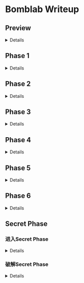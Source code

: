 # Bomblab Writeup

## Preview

<details>

用`gdb`打开炸弹程序
```
gdb -q bomb
```
插入断点
```
(gdb) b explode_bomb
(gdb) b phase_1
```
运行程序
```
(gdb) run
```
随便输入一个字符串，触发在函数`phase_1`所设置的断点
```
Starting program: /home/workspace/2-bomblab/bomb190/bomb

Welcome to Dr. Evil's little bomb. You have 6 phases with
which to blow yourself up. Have a nice day! Mua ha ha ha!
Love ICS!

Breakpoint 2, 0x000055681ebd87ad in phase_1 ()
```
查看对应函数的汇编代码
```
(gdb) disas
```
虽然利用`objdump`也可以进行反汇编，但是实际上有时需要知道寄存器`%rip`中的值，因此需要在运行时查看。利用`objdump`反汇编出的`bomb.s`文件则可用于便携查看不涉及`%rip`的函数，如`phase_1`中所调用的`strings_not_equal`。

</details>

## Phase 1

<details>

`phase_1`的汇编代码如下（略去了指令地址，后同）
```
Dump of assembler code for function phase_1:
   <+0>:     endbr64
   <+4>:     sub    $0x8,%rsp
   <+8>:     lea    0x2a54(%rip),%rsi
   <+15>:    call   <strings_not_equal>
   <+20>:    test   %eax,%eax
   <+22>:    jne    <phase_1+29>
   <+24>:    add    $0x8,%rsp
   <+28>:    ret
   <+29>:    call   <explode_bomb>
   <+34>:    jmp    <phase_1+24>
End of assembler dump.
```
`<phase_1+15>`所调用的`strings_not_equal`函数判断字符串是否相等，相等则返回`0`，否则返回`1`

只需使用`x`指令，并制定显示格式为字符串(`s`)，即可得到答案（此处`x`指令后的地址可由`*<phase_1+15>+0x2a54`计算得到，由于每次运行时均为不同的值，故并无参考价值，在此写出仅仅是为了体现指令的完整性，后面所有使用`x`指令的地方均同理）
```
(gdb) x/s 0x5568f12dc210
0x5568f12dc210: "Now I am become Death,The destroyer of worlds."
```

</details>

## Phase 2

<details>

`phase_2`的汇编代码如下
```
Dump of assembler code for function phase_2:
   <+0>:     endbr64
   <+4>:     push   %rbx
   <+5>:     sub    $0x20,%rsp
   <+9>:     mov    %fs:0x28,%rax
   <+18>:    mov    %rax,0x18(%rsp)
   <+23>:    xor    %eax,%eax
   <+25>:    mov    %rsp,%rsi
   <+28>:    call   <read_six_numbers>
   <+33>:    cmpl   $0x0,(%rsp)
   <+37>:    jne    <phase_2+46>
   <+39>:    cmpl   $0x1,0x4(%rsp)
   <+44>:    je     <phase_2+51>
   <+46>:    call   <explode_bomb>
   <+51>:    mov    $0x2,%ebx
   <+56>:    jmp    <phase_2+66>
   <+58>:    call   <explode_bomb>
   <+63>:    add    $0x1,%ebx
   <+66>:    cmp    $0x5,%ebx
   <+69>:    jg     <phase_2+102>
   <+71>:    movslq %ebx,%rax
   <+74>:    lea    -0x2(%rbx),%edx
   <+77>:    movslq %edx,%rdx
   <+80>:    mov    (%rsp,%rdx,4),%ecx
   <+83>:    lea    -0x1(%rbx),%edx
   <+86>:    movslq %edx,%rdx
   <+89>:    mov    (%rsp,%rdx,4),%edx
   <+92>:    lea    (%rdx,%rcx,2),%edx
   <+95>:    cmp    %edx,(%rsp,%rax,4)
   <+98>:    je     <phase_2+63>
   <+100>:   jmp    <phase_2+58>
   <+102>:   mov    0x18(%rsp),%rax
   <+107>:   xor    %fs:0x28,%rax
   <+116>:   jne    <phase_2+124>
   <+118>:   add    $0x20,%rsp
   <+122>:   pop    %rbx
   <+123>:   ret
   <+124>:   call   0x55c35a871280 <__stack_chk_fail@plt>
End of assembler dump.
```
`<phase_2+28>`所调用的`read_six_numbers`用于读入6个32位整数并存入内存中，地址分别为`(%rsp), 0x4(%rsp), 0x8(%rsp), 0xc(%rsp), 0x10(%rsp), 0x14(%rsp)`，若输入不符合6个整数的格式，则直接引爆炸弹

将这六个整数记为`x[6]`，则
- `<phase_2+33>`说明`x[0] = 0`
- `<phase_2+39>`说明`x[1] = 1`
- `<phase_2+51>~<phase_2+69>`体现了一个`for(int i=2; i<6; ++i)`的循环，`<phase_2+95>~<phase_2+100>`则体现了进入下一次循环或引爆炸弹的条件
- `<phase_2+74>~<phase_2+80>`将`x[i-2]`存入`%ecx`中
- `<phase_2+83>~<phase_2+89>`将`x[i-1]`存入`%edx`中
- `<phase_2+92>~<phase_2+100>`比较`x[i]`和`2 * x[i-2] + x[i-1]`的关系，若不相等则引爆

故答案为
```
0 1 1 3 5 11
```

</details>

## Phase 3

<details>

`phase_3`的汇编代码如下
```
Dump of assembler code for function phase_3:
   <+0>:     endbr64
   <+4>:     sub    $0x18,%rsp
   <+8>:     mov    %fs:0x28,%rax
   <+17>:    mov    %rax,0x8(%rsp)
   <+22>:    xor    %eax,%eax
   <+24>:    lea    0x4(%rsp),%rcx
   <+29>:    mov    %rsp,%rdx
   <+32>:    lea    0x2f51(%rip),%rsi
   <+39>:    call   <__isoc99_sscanf@plt>
   <+44>:    cmp    $0x1,%eax
   <+47>:    jle    <phase_3+76>
   <+49>:    mov    (%rsp),%eax
   <+52>:    cmp    $0x7,%eax
   <+55>:    ja     <phase_3+157>
   <+57>:    mov    %eax,%eax
   <+59>:    lea    0x2b4c(%rip),%rdx
   <+66>:    movslq (%rdx,%rax,4),%rax
   <+70>:    add    %rdx,%rax
   <+73>:    notrack jmp *%rax
   <+76>:    call   <explode_bomb>
   <+81>:    jmp    <phase_3+49>
   <+83>:    mov    $0x36e,%eax
   <+88>:    cmp    %eax,0x4(%rsp)
   <+92>:    jne    <phase_3+176>
   <+94>:    mov    0x8(%rsp),%rax
   <+99>:    xor    %fs:0x28,%rax
   <+108>:   jne    <phase_3+183>
   <+110>:   add    $0x18,%rsp
   <+114>:   ret
   <+115>:   mov    $0x2c1,%eax
   <+120>:   jmp    <phase_3+88>
   <+122>:   mov    $0xe7,%eax
   <+127>:   jmp    <phase_3+88>
   <+129>:   mov    $0x290,%eax
   <+134>:   jmp    <phase_3+88>
   <+136>:   mov    $0x244,%eax
   <+141>:   jmp    <phase_3+88>
   <+143>:   mov    $0x251,%eax
   <+148>:   jmp    <phase_3+88>
   <+150>:   mov    $0x260,%eax
   <+155>:   jmp    <phase_3+88>
   <+157>:   call   <explode_bomb>
   <+162>:   mov    $0x0,%eax
   <+167>:   jmp    <phase_3+88>
   <+169>:   mov    $0x379,%eax
   <+174>:   jmp    <phase_3+88>
   <+176>:   call   <explode_bomb>
   <+181>:   jmp    <phase_3+94>
   <+183>:   call   <__stack_chk_fail@plt>
End of assembler dump.
```
查看`<phase_3+32>`处提及的值，由于这个值作为`scanf`的参数，故应查看字符串信息
```
(gdb) x/s 0x55f4ae0687ca
0x55f4ae0687ca: "%d %d"
```
说明程序需要读入两个整数，分别位于`(%rsp)`和`0x4(%rsp)`处，用`x[2]`表示这两个数，则
- `<phase_3+52>~<phase_3+55>`说明`x[0] <= 7`
- `<phase_3+59>~<phase_3+66>`说明可能需要用到`(%rsp)+4*x[0]`处的数，记这个数组为`y[8]`，对应`x[0]`取`0~7`
   ```
   (gdb) x/8xw 0x55f4ae0683e0
   0x55f4ae0683e0: 0xffffd4c5      0xffffd51b      0xffffd4e5      0xffffd4ec
   0x55f4ae0683f0: 0xffffd4f3      0xffffd4fa      0xffffd501      0xffffd508
   ```
- `<phase_3+66>~<phase_3+73>`说明将跳转到`<phase_3+(66+0x2b4c+y[x[0]])>`处继续执行，对应的跳转表如下
   ```
               x[0]   ||  0  |  1  |  2  |  3  |  4  |  5  |  6  |  7
   66+0x2b4c+y[x[0]]  ||  83 | 169 | 115 | 122 | 129 | 136 | 143 | 150
   ```
- 容易得到每一个`x[0]`所应对应的`x[1]`的值，取下面任意一组均可
   ```
   x[0] ||  0  |  1  |  2  |  3  |  4  |  5  |  6  |  7
   x[1] || 878 | 889 | 705 | 231 | 656 | 580 | 593 | 608
   ```

</details>

## Phase 4

<details>

`phase_4`的汇编代码如下
```
Dump of assembler code for function phase_4:
   <+0>:     endbr64
   <+4>:     sub    $0x18,%rsp
   <+8>:     mov    %fs:0x28,%rax
   <+17>:    mov    %rax,0x8(%rsp)
   <+22>:    xor    %eax,%eax
   <+24>:    lea    0x4(%rsp),%rcx
   <+29>:    mov    %rsp,%rdx
   <+32>:    lea    0x2e54(%rip),%rsi
   <+39>:    call   <__isoc99_sscanf@plt>
   <+44>:    cmp    $0x2,%eax
   <+47>:    jne    <phase_4+61>
   <+49>:    mov    (%rsp),%eax
   <+52>:    test   %eax,%eax
   <+54>:    js     <phase_4+61>
   <+56>:    cmp    $0xe,%eax
   <+59>:    jle    <phase_4+66>
   <+61>:    call   <explode_bomb>
   <+66>:    mov    $0xe,%edx
   <+71>:    mov    $0x0,%esi
   <+76>:    mov    (%rsp),%edi
   <+79>:    call   <func4>
   <+84>:    cmp    $0x4,%eax
   <+87>:    jne    <phase_4+96>
   <+89>:    cmpl   $0x4,0x4(%rsp)
   <+94>:    je     <phase_4+101>
   <+96>:    call   <explode_bomb>
   <+101>:   mov    0x8(%rsp),%rax
   <+106>:   xor    %fs:0x28,%rax
   <+115>:   jne    <phase_4+122>
   <+117>:   add    $0x18,%rsp
   <+121>:   ret
   <+122>:   call   <__stack_chk_fail@plt>
End of assembler dump.
```
查看`<phase_4+39>`处所需的输入格式
```
(gdb) x/s 0x55bbd5a037ca
0x55bbd5a037ca: "%d %d"
```
说明程序需要读入两个整数，分别位于`(%rsp)`和`0x4(%rsp)`处，用`x[2]`表示这两个数，则
- `<phase_4+49>~<phase_4+54>`说明`x[0]`为非负数
- `<phase_4+56>`说明`x[0] <= 0xe`
- `<phase_4+66>~<phase_4+84>`说明`func4(x[0], 0, 0xe) = 4`，查看`func4(int t, int m, int n)`的汇编代码
   ```
   Dump of assembler code for function func4:
      <+0>:     endbr64
      <+4>:     sub    $0x8,%rsp
      <+8>:     mov    %edx,%ecx
      <+10>:    sub    %esi,%ecx
      <+12>:    mov    %ecx,%eax
      <+14>:    shr    $0x1f,%eax
      <+17>:    add    %ecx,%eax
      <+19>:    sar    %eax
      <+21>:    add    %esi,%eax
      <+23>:    cmp    %edi,%eax
      <+25>:    jg     <func4+39>
      <+27>:    jl     <func4+51>
      <+29>:    mov    $0x0,%eax
      <+34>:    add    $0x8,%rsp
      <+38>:    ret
      <+39>:    lea    -0x1(%rax),%edx
      <+42>:    call   <func4>
      <+47>:    add    %eax,%eax
      <+49>:    jmp    <func4+34>
      <+51>:    lea    0x1(%rax),%esi
      <+54>:    call   <func4>
      <+59>:    lea    0x1(%rax,%rax,1),%eax
      <+63>:    jmp    <func4+34>
   End of assembler dump.
   ```
- 下面研究`func4`，设符号函数`sgn(x) = x>=0 ? 0: 1`
   - `<func4+4>~<func4+21>`将`((sgn(n - m) + n - m) >> 1) + m`，也即`(m + n + sgn(n - m)) / 2`移入`%eax`中，用`p`来记这个值
   - `<func4+25>`和`<func4+39>~<func4+49>`说明，`p > t`时，函数返回`2 * func4(t, m, p-1)`
   - `<func4+27>`和`<func4+51>~<func4+63>`说明，`p < t`时，函数返回`2 * func4(t, p+1, n) + 1`
   - `<func4+29>`说明，`p = t`时函数返回`0`
   - 总体而言，`func4`是一个与二分查找有类似结构的函数，第一个参数为被查找的参数，后两个参数则是查找范围，设这个函数被递归调用了`q`次，第`i`次的返回值记为`f[i]`，则
      - 若被查找的值在左半边，则`f[i-1] = 2 * f[i]`
      - 若被查找的值在右半边，则`f[i-1] = 2 * f[i] + 1`
      - 若恰好找到，说明`i = q`，且`f[i] = 0`
   - 依照上述规则，利用`f(x[0], 0, 14) = 4`容易推知`x[0] = 2`
- `<phase_4+94>`说明`x[1] = 4`

故最终答案为
```
2 4
```

</details>

## Phase 5

<details>

`phase_5`的汇编代码如下
```
Dump of assembler code for function phase_5:
   <+0>:     endbr64
   <+4>:     sub    $0x18,%rsp
   <+8>:     mov    %fs:0x28,%rax
   <+17>:    mov    %rax,0x8(%rsp)
   <+22>:    xor    %eax,%eax
   <+24>:    lea    0x4(%rsp),%rcx
   <+29>:    mov    %rsp,%rdx
   <+32>:    lea    0x2dd5(%rip),%rsi
   <+39>:    call   <__isoc99_sscanf@plt>
   <+44>:    cmp    $0x1,%eax
   <+47>:    jle    <phase_5+98>
   <+49>:    mov    (%rsp),%eax
   <+52>:    and    $0xf,%eax
   <+55>:    mov    %eax,(%rsp)
   <+58>:    mov    $0x0,%ecx
   <+63>:    mov    $0x0,%edx
   <+68>:    mov    (%rsp),%eax
   <+71>:    cmp    $0xf,%eax
   <+74>:    je     <phase_5+105>
   <+76>:    add    $0x1,%edx
   <+79>:    cltq
   <+81>:    lea    0x29da(%rip),%rsi
   <+88>:    mov    (%rsi,%rax,4),%eax
   <+91>:    mov    %eax,(%rsp)
   <+94>:    add    %eax,%ecx
   <+96>:    jmp    <phase_5+68>
   <+98>:    call   <explode_bomb>
   <+103>:   jmp    <phase_5+49>
   <+105>:   cmp    $0xf,%edx
   <+108>:   jne    <phase_5+116>
   <+110>:   cmp    %ecx,0x4(%rsp)
   <+114>:   je     <phase_5+121>
   <+116>:   call   <explode_bomb>
   <+121>:   mov    0x8(%rsp),%rax
   <+126>:   xor    %fs:0x28,%rax
   <+135>:   jne    <phase_5+142>
   <+137>:   add    $0x18,%rsp
   <+141>:   ret
   <+142>:   call   <__stack_chk_fail@plt>
End of assembler dump.
```
查看`<phase_5+39>`处所需的输入格式
```
(gdb) x/s 0x55a46f7477ca
0x55a46f7477ca: "%d %d"
```
说明程序需要读入两个整数，分别位于`(%rsp)`和`0x4(%rsp)`处，用`x[2]`表示这两个数

从`<phase_5+81>~<phase_5+88>`处可以推测以`*<phase_5+88>+0x29da`为起始地址的整数数组会起到作用，故提前查看以备用（可以用`x/100wx`先查看足够多的数字，再筛选出位于前面的有意义的结果；或直接从代码推知这应该是一个只有前16个元素会被使用的数组），将这个数组记为`arr`
```
(gdb) x/16wx 0x55e49bf17400
0x55e49bf17400 <array.3499>:    0x0000000a      0x00000002      0x0000000e    0x00000007
0x55e49bf17410 <array.3499+16>: 0x00000008      0x0000000c      0x0000000f    0x0000000b
0x55e49bf17420 <array.3499+32>: 0x00000000      0x00000004      0x00000001    0x0000000d
0x55e49bf17430 <array.3499+48>: 0x00000003      0x00000009      0x00000006    0x00000005
```
下面开始求解`x[2]`
- `<phase_5+49>~<phase_5+55>`用`x[0] & 0xf`代替了`x[0]`
- `<phase_5+58>~<phase_5+96>`整体构成一个`for`循环
   - `<phase_5+58>~<phase_5+68>`初始化变量值，记`%ecx, %edx, %eax`对应的变量为`m, n, tmp`
   - `<phase_5+71>~<phase_5+74>`确定了离开循环的条件
   - `<phase_5+76>~<phase_5+94>`是循环主体
   - 将这个循环翻译成C语言得到
      ```C
      int tmp = x[0] & 0xf;
      for (int m=0, n=0; tmp!=0xf; ) {
         n++;
         tmp = arr[tmp];
         m += tmp;
      }
      ```
- `<phase_5+105>~<phase_5+108>`表明`n = 0xf`，也即`tmp = arr[tmp]`这一语句运行了15次后，首次达到`tmp = 0xf`，可推得`x[0] & 0xf = 5`
- `<phase_5+110>~<phase_5+114>`表明`x[1] = m`

故答案为
```
5 115
```
当然，前一个数也可以是`21, 37, ...`等与`0xf`做按位与运算后的结果为`5`的整数

</details>

## Phase 6

<details>

`phase_6`的汇编代码如下
```
Dump of assembler code for function phase_6:
   <+0>:     endbr64
   <+4>:     push   %r12
   <+6>:     push   %rbp
   <+7>:     push   %rbx
   <+8>:     sub    $0x60,%rsp
   <+12>:    mov    %fs:0x28,%rax
   <+21>:    mov    %rax,0x58(%rsp)
   <+26>:    xor    %eax,%eax
   <+28>:    mov    %rsp,%rsi
   <+31>:    call   <read_six_numbers>
   <+36>:    mov    $0x0,%ebp
   <+41>:    jmp    <phase_6+82>
   <+43>:    call   <explode_bomb>
   <+48>:    jmp    <phase_6+101>
   <+50>:    call   <explode_bomb>
   <+55>:    add    $0x1,%ebx
   <+58>:    cmp    $0x5,%ebx
   <+61>:    jg     <phase_6+79>
   <+63>:    movslq %ebp,%rax
   <+66>:    movslq %ebx,%rdx
   <+69>:    mov    (%rsp,%rdx,4),%edi
   <+72>:    cmp    %edi,(%rsp,%rax,4)
   <+75>:    jne    <phase_6+55>
   <+77>:    jmp    <phase_6+50>
   <+79>:    mov    %r12d,%ebp
   <+82>:    cmp    $0x5,%ebp
   <+85>:    jg     <phase_6+110>
   <+87>:    movslq %ebp,%rax
   <+90>:    mov    (%rsp,%rax,4),%eax
   <+93>:    sub    $0x1,%eax
   <+96>:    cmp    $0x5,%eax
   <+99>:    ja     <phase_6+43>
   <+101>:   lea    0x1(%rbp),%r12d
   <+105>:   mov    %r12d,%ebx
   <+108>:   jmp    <phase_6+58>
   <+110>:   mov    $0x0,%eax
   <+115>:   jmp    <phase_6+134>
   <+117>:   movslq %eax,%rcx
   <+120>:   mov    $0x7,%edx
   <+125>:   sub    (%rsp,%rcx,4),%edx
   <+128>:   mov    %edx,(%rsp,%rcx,4)
   <+131>:   add    $0x1,%eax
   <+134>:   cmp    $0x5,%eax
   <+137>:   jle    <phase_6+117>
   <+139>:   mov    $0x0,%esi
   <+144>:   jmp    <phase_6+169>
   <+146>:   mov    0x8(%rdx),%rdx
   <+150>:   add    $0x1,%eax
   <+153>:   movslq %esi,%rcx
   <+156>:   cmp    %eax,(%rsp,%rcx,4)
   <+159>:   jg     <phase_6+146>
   <+161>:   mov    %rdx,0x20(%rsp,%rcx,8)
   <+166>:   add    $0x1,%esi
   <+169>:   cmp    $0x5,%esi
   <+172>:   jg     <phase_6+188>
   <+174>:   mov    $0x1,%eax
   <+179>:   lea    0x6535(%rip),%rdx
   <+186>:   jmp    <phase_6+153>
   <+188>:   mov    0x20(%rsp),%rbx
   <+193>:   mov    %rbx,%rcx
   <+196>:   mov    $0x1,%eax
   <+201>:   jmp    <phase_6+221>
   <+203>:   movslq %eax,%rdx
   <+206>:   mov    0x20(%rsp,%rdx,8),%rdx
   <+211>:   mov    %rdx,0x8(%rcx)
   <+215>:   add    $0x1,%eax
   <+218>:   mov    %rdx,%rcx
   <+221>:   cmp    $0x5,%eax
   <+224>:   jle    <phase_6+203>
   <+226>:   movq   $0x0,0x8(%rcx)
   <+234>:   mov    $0x0,%ebp
   <+239>:   jmp    <phase_6+248>
   <+241>:   mov    0x8(%rbx),%rbx
   <+245>:   add    $0x1,%ebp
   <+248>:   cmp    $0x4,%ebp
   <+251>:   jg     <phase_6+270>
   <+253>:   mov    0x8(%rbx),%rax
   <+257>:   mov    (%rax),%eax
   <+259>:   cmp    %eax,(%rbx)
   <+261>:   jle    <phase_6+241>
   <+263>:   call   <explode_bomb>
   <+268>:   jmp    <phase_6+241>
   <+270>:   mov    0x58(%rsp),%rax
   <+275>:   xor    %fs:0x28,%rax
   <+284>:   jne    <phase_6+295>
   <+286>:   add    $0x60,%rsp
   <+290>:   pop    %rbx
   <+291>:   pop    %rbp
   <+292>:   pop    %r12
   <+294>:   ret
   <+295>:   call   <__stack_chk_fail@plt>
End of assembler dump.
```
`<phase_6+31>`说明要读入6个整数，存放地址分别为`(%rsp), 0x4(%rsp), 0x8(%rsp), 0xc(%rsp), 0x10(%rsp), 0x14(%rsp)`，记这6个数为`x[6]`

查看`<phase_6+179>`涉及的内存空间存储的内容
```
(gdb) x/20wx 0x5571ee210050
0x5571ee210050 <node1>: 0x00000379      0x00000001      0xee210060      0x00005571
0x5571ee210060 <node2>: 0x00000185      0x00000002      0xee210070      0x00005571
0x5571ee210070 <node3>: 0x000001d0      0x00000003      0xee210080      0x00005571
0x5571ee210080 <node4>: 0x000002fe      0x00000004      0xee210090      0x00005571
0x5571ee210090 <node5>: 0x00000274      0x00000005      0xee20f020      0x00005571
```
可以发现，前四个`<node>`的后64位恰好是下一个`<node>`的地址，推测结构体`<node>`代表链表的一个节点，查看最后一个`<node>`指向的位置
```
(gdb) x/4wx 0x5571ee20f020
0x5571ee20f020 <node6>: 0x00000213      0x00000006      0x00000000      0x00000000
```
此外，也可以用C代码写出`Node`结构体
```C
struct Node {
   int val;          // 32-bit
   int index;        // 32-bit
   Node* nextNode;   // 64-bit
};
```

下面求解`x[6]`
- `<phase_6+36>~<phase_6+41>`提示应当先从`<phase_6+82>`之后的语句入手，`<phase_6+85>`则表明可以先关注`<phase_110>`之前的代码。对于`<phase_6+36>~<phase_6+108>`这个整体，唯一可以不引爆炸弹而离开的方法位于`<phase_6+85>`处，而在`<phase_6+110>`之后，无法再回到这一部分，所以可以先单独分析这个整体
   - 这一块代码可以理解成一个大的`for`循环，伪代码如下
      ```C
      int ebx; // prepare for <+105>
      for (int ebp = 0; ebp <= 5; /*unknown*/) {

         PART_I:
         if (x[ebp] > 6) { // <+87>~<+96>
            // <+99> explode
         } else {
            ebx = ebp + 1; // <+101>~<+105>
         }

         PART_II:
         // after <+58>
      }
      ```
   - `<phase_6+55>~<phase_6+75>`显然构成一个`while`循环的结构，故补全上面的伪代码可得
      ```C
      int ebx; // prepare for <+105>
      for (int ebp = 0; ebp <= 5; ) {
         
         PART_I:
         if ((unsigned)(x[ebp] - 1) > 5) { // <+87>~<+96>
            // <+99> explode
         } else {
            ebx = ebp + 1; // <+101>~<+105>
         }

         PART_II:
         while (ebx <= 5) { // <+58>~<+61>
            if (x[ebx] != x[ebp]) { // <+63>~<+75>
               ebx += 1; // <+55>
            } else { // <+77>
               // <+50> explode
            }
         }
         ebp += 1; // <+79>
      }
      ```
   - `PART_I`表明`1 <= x[i] <= 6`，`PART_II`表明`x[i]`互不相同，由此可知`x[i]`构成`1, 2, 3, 4, 5, 6`的一个排列
   - ~~接下来只需要720次枚举即可~~
- `<phase_6+110>~<phase_6+137>`又是一个相对独立的`for`循环，改写成C代码得到
   ```C
   for (int eax = 0; eax <= 5; ++eax) {
      x[eax] = 7 - x[eax];
   }
   ```
   也即将所有的`x[i]`变为`7 - x[i]`，把这些新的数仍记为`x[i]`，此时它们仍是`1, 2, 3, 4, 5, 6`的全排列，但在后续推断出`x[i]`后应当注意变换回来
- `<phase_6+139>~<phase_6+186>`是第三个相对独立的部分，这也是一个`for`循环，内部有一个`while`循环，改写为C代码
   ```C
   Node* node_ptr[6] = {NULL}; // prepare for <+161>
   for (int esi = 0; esi <= 5; ++esi) {
      int eax = 1; // <+174>
      Node* rdx = &node[1]; // <+179>
      // Here we let index of node start from 1 
      while (x[esi] > eax) { // <+153>~<+159>
         rdx = rdx->nextNode; // <+146>
         eax += 1; // <+150>
      }
      node_ptr[esi] = rdx; // <+161>
   }
   ```
   此时，`node_ptr[i]`实际上存储在`0x20(%rsp, i, 8)`中（寻址写法仅为方便，并不正确），并且`node_ptr[i] = &node[x[i]]`
- `<phase_6+188>~<phase_6+226>`是第四个相对独立的部分，内含一个`while`循环，改写为C代码
   ```C
   Node* rcx = node_ptr[0];
   int eax = 1; // <+196>
   while (eax <= 5) { // <+221>~<+224>
      rcx->nextNode = node_ptr[eax]; // <+203>~<+211>
      eax += 1; // <+215>
      rcx = rcx->nextNode; // <+218>
   }
   rcx->nextNode = NULL; // <+226>
   ```
   这段代码使得`node_ptr[i]->nextNode = node_ptr[i+1]`，第三、第四两部分的作用是按照`x[i]`重排链表，使得
   ```
   node[1] -> node[2] -> ... -> node[6]
   ```
   变化为
   ```
   node[x[0]] -> node[x[1]] -> ... -> node[x[5]]
   ```
- `<phase_6+234>~<phase_6+268>`是最后一个需要分析的部分，这部分也很清晰地体现出`for`循环的结构，改写成C代码
   ```C
   Node* rbx = node_ptr[0]; // find at <+188> 
   for (int ebp = 0; ebp <= 4; ++ebp) {
      int eax = rbx->nextNode->val; // <+253>~<+257>
      if (rbx->val <= eax) { // <+259>
         rbx = rbx->nextNode; // <+241>
      } else {
         // <+263> explode
      }
   }
   ```
   这段代码说明重拍后`<node>`的`val`需要按照升序排序，结合之前所检查到的`node`的内容，可知`x[6]`的值为
   ```
      i  || 0 | 1 | 2 | 3 | 4 | 5
    x[i] || 2 | 3 | 6 | 5 | 4 | 1
   ```
   再利用`x[i] = 7 - x[i]`做逆变换得到最终答案
   ```
   5 4 1 2 3 6
   ```

</details>

## Secret Phase

### 进入Secret Phase

<details>

查看`main`函数时，可以发现，每一次调用`phase_i`后，总会调用一个名为`phase_defused`的函数，查看其汇编代码
```
Dump of assembler code for function phase_defused:
   <+0>:     endbr64
   <+4>:     push   %rbx
   <+5>:     mov    %rdi,%rbx
   <+8>:     movl   $0x0,(%rdi)
   <+14>:    mov    %rdi,%rsi
   <+17>:    mov    $0x1,%edi
   <+22>:    call   <send_msg>
   <+27>:    cmpl   $0x1,(%rbx)
   <+30>:    jne    <phase_defused+43>
   <+32>:    cmpl   $0x6,0x6149(%rip)
   <+39>:    je     <phase_defused+75>
   <+41>:    pop    %rbx
   <+42>:    ret
   <+43>:    lea    0x21fa(%rip),%rsi
   <+50>:    mov    $0x1,%edi
   <+55>:    mov    $0x0,%eax
   <+60>:    call   <__printf_chk@plt>
   <+65>:    mov    $0x8,%edi
   <+70>:    call   <exit@plt>
   <+75>:    call   <genshin>
   <+80>:    test   %eax,%eax
   <+82>:    jne    <phase_defused+122>
   <+84>:    lea    0x22f9(%rip),%rdi
   <+91>:    call   <puts@plt>
   <+96>:    lea    0x232d(%rip),%rdi
   <+103>:   call   <puts@plt>
   <+108>:   lea    0x2369(%rip),%rdi
   <+115>:   call   <puts@plt>
   <+120>:   jmp    <phase_defused+41>
   <+122>:   call   <qidong>
   <+127>:   test   %eax,%eax
   <+129>:   je     <phase_defused+167>
   <+131>:   lea    0x2212(%rip),%rdi
   <+138>:   call   <puts@plt>
   <+143>:   lea    0x222e(%rip),%rdi
   <+150>:   call   <puts@plt>
   <+155>:   mov    $0x0,%eax
   <+160>:   call   <secret_phase>
   <+165>:   jmp    <phase_defused+84>
   <+167>:   lea    0x2256(%rip),%rdi
   <+174>:   call   <puts@plt>
   <+179>:   jmp    <phase_defused+84>
End of assembler dump.
```
在`<phase_defused+32>`将`0x6`与内存中的某个值做了比较
```
(gdb) x/x 0x56091cf8948c
0x56091cf8948c <num_input_strings>:     0x00000001
```
通过测试可以发现，这个值的含义是成功读取的字符串数目，由于每个phase都只读取一个字符串，因此只有成功通过`phase_6`之后，才可能继续进行`phase_defused`

`<phase_defused+75>`和`<phase_defused+122>`涉及`genshin`和`qidong`两个函数，对它们分别进行反汇编
```
Dump of assembler code for function genshin:
   <+0>:     endbr64
   <+4>:     sub    $0xa8,%rsp
   <+11>:    mov    %fs:0x28,%rax
   <+20>:    mov    %rax,0x98(%rsp)
   <+28>:    xor    %eax,%eax
   <+30>:    lea    0xc(%rsp),%rcx
   <+35>:    lea    0x8(%rsp),%rdx
   <+40>:    sub    $0x8,%rsp
   <+44>:    lea    0x28(%rsp),%rax
   <+49>:    push   %rax
   <+50>:    lea    0x2c(%rsp),%rax
   <+55>:    push   %rax
   <+56>:    lea    0x30(%rsp),%rax
   <+61>:    push   %rax
   <+62>:    lea    0x34(%rsp),%r9
   <+67>:    lea    0x30(%rsp),%r8
   <+72>:    lea    0x2af5(%rip),%rsi
   <+79>:    lea    0x6e6a(%rip),%rdi
   <+86>:    mov    $0x0,%eax
   <+91>:    call   <__isoc99_sscanf@plt>
   <+96>:    add    $0x20,%rsp
   <+100>:   cmp    $0x7,%eax
   <+103>:   je     <genshin+137>
   <+105>:   mov    $0x0,%eax
   <+110>:   mov    0x98(%rsp),%rsi
   <+118>:   xor    %fs:0x28,%rsi
   <+127>:   jne    <genshin+172>
   <+129>:   add    $0xa8,%rsp
   <+136>:   ret
   <+137>:   lea    0x20(%rsp),%rdi
   <+142>:   lea    0x2adb(%rip),%rsi
   <+149>:   call   <strings_not_equal>
   <+154>:   test   %eax,%eax
   <+156>:   je     <genshin+165>
   <+158>:   mov    $0x0,%eax
   <+163>:   jmp    <genshin+110>
   <+165>:   mov    $0x1,%eax
   <+170>:   jmp    <genshin+110>
   <+172>:   call   <__stack_chk_fail@plt>
End of assembler dump.

Dump of assembler code for function qidong:
   <+0>:     endbr64
   <+4>:     sub    $0x98,%rsp
   <+11>:    mov    %fs:0x28,%rax
   <+20>:    mov    %rax,0x88(%rsp)
   <+28>:    xor    %eax,%eax
   <+30>:    lea    0xc(%rsp),%rcx
   <+35>:    lea    0x8(%rsp),%rdx
   <+40>:    lea    0x10(%rsp),%r8
   <+45>:    lea    0x2a6b(%rip),%rsi
   <+52>:    lea    0x6ec4(%rip),%rdi
   <+59>:    call   <__isoc99_sscanf@plt>
   <+64>:    cmp    $0x3,%eax
   <+67>:    je     <qidong+101>
   <+69>:    mov    $0x0,%eax
   <+74>:    mov    0x88(%rsp),%rsi
   <+82>:    xor    %fs:0x28,%rsi
   <+91>:    jne    <qidong+159>
   <+93>:    add    $0x98,%rsp
   <+100>:   ret
   <+101>:   lea    0x10(%rsp),%rdx
   <+106>:   movzbl (%rdx),%eax
   <+109>:   test   %al,%al
   <+111>:   je     <qidong+124>
   <+113>:   add    $0x2,%eax
   <+116>:   mov    %al,(%rdx)
   <+118>:   add    $0x1,%rdx
   <+122>:   jmp    <qidong+106>
   <+124>:   lea    0x10(%rsp),%rdi
   <+129>:   lea    0x2a57(%rip),%rsi
   <+136>:   call   <strings_not_equal>
   <+141>:   test   %eax,%eax
   <+143>:   je     <qidong+152>
   <+145>:   mov    $0x0,%eax
   <+150>:   jmp    <qidong+74>
   <+152>:   mov    $0x1,%eax
   <+157>:   jmp    <qidong+74>
   <+159>:   call   <__stack_chk_fail@plt>
End of assembler dump.
```
事实上并不需要完全看懂这两个函数，只需注意到
- `<genshin+91>`和`<qidong+59>`均调用了`<__isoc99_sscanf@plt>`
- `<genshin+149>`和`<qidong+136>`均调用了`<strings_not_equal>`

即可知道需要在解答前面的`phase`时额外输入一些内容（因为`phase_6`结束后不再有输入内容的机会）

接下来打上断点，输入正常的答案后，查看两个函数中涉及`%rip`的几行
- `<genshin+72>`
   ```
   (gdb) x/s 0x55ede42e119c
   0x55ede42e119c: "%d %d %d %d %d %d %s"
   ```
- `<genshin+79>`
   ```
   (gdb) x/s 0x55ede42e5518
   0x55ede42e5518 <input_strings+120>:     "0 1 1 3 5 11"
   ```
   这是在`phase_2`中输入的内容
- `<genshin+142>`
   ```
   (gdb) x/s 0x55ede42e11c8
   0x55ede42e11c8: "NothingThatHasMeaning1sEasy..."
   ```
   这应该是需要在`phase_2`中需要额外匹配的内容，并且由`<genshin+72>`的匹配格式可知这应当放在数字的后面
- `<qidong+45>`
   ```
   (gdb) x/s 0x55ede42e11a8
   0x55ede42e11a8: "%d %d %s"
   ```
- `<qidong+52>`
   ```
   (gdb) x/s 0x55ede42e5608
   0x55ede42e5608 <input_strings+360>:     "2 4"
   ```
   这是在`phase_4`中输入的内容
- `<qidong+129>`
   ```
   (gdb) x/s 0x55ede42e11e8
   0x55ede42e11e8: "000Gcu{FqgupvGpvgt3pvqItqypWrNkhg0"
   ```
   这应该是需要在`phase_4`中需要额外匹配的内容，并且由`<qidong+45>`的匹配格式可知这应当放在数字的后面
   
   但是需要注意的是`<qidong+106>~<qidong+122>`处的代码，这部分将我们输入的字符串的每个字符加上了2，因此实际需要输入的字符是`000Gcu{FqgupvGpvgt3pvqItqypWrNkhg0`的每一个字符减去2，也即`...EasyDoesntEnter1ntoGrownUpLife.`

   事实上也可以由这个字符串根本读不通来猜测需要对它额外做手脚，最简单的想法便是Caesar cipher，只需用以下几行Python代码进行测试即可迅速找到实际上应该输入的值
   ```python
   for i in range(-20, 20):
	   print(''.join([chr(ord(t)+i) for t in '000Gcu{FqgupvGpvgt3pvqItqypWrNkhg0']))
   ```

在`<phase_defused+160>`处调用了`secret_phase`函数，打上断点后运行程序，依次输入
```
Now I am become Death,The destroyer of worlds.
0 1 1 3 5 11 NothingThatHasMeaning1sEasy...
4 656
2 4 ...EasyDoesntEnter1ntoGrownUpLife.
37 115
5 4 1 2 3 6
```
即可发现程序顺利执行到`secret_phase`处

</details>

### 破解Secret Phase

<details>

函数`secret_phase`的汇编代码如下
```
Dump of assembler code for function secret_phase:
   <+0>:     endbr64
   <+4>:     push   %rbp
   <+5>:     push   %rbx
   <+6>:     sub    $0x18,%rsp
   <+10>:    mov    %fs:0x28,%rax
   <+19>:    mov    %rax,0x8(%rsp)
   <+24>:    xor    %eax,%eax
   <+26>:    call   <read_line>
   <+31>:    mov    %rax,%rbp
   <+34>:    mov    $0x0,%ebx
   <+39>:    jmp    <secret_phase+49>
   <+41>:    call   <explode_bomb>
   <+46>:    add    $0x1,%ebx
   <+49>:    movslq %ebx,%rax
   <+52>:    cmpb   $0x0,0x0(%rbp,%rax,1)
   <+57>:    je     <secret_phase+66>
   <+59>:    cmp    $0x18,%ebx
   <+62>:    jle    <secret_phase+46>
   <+64>:    jmp    <secret_phase+41>
   <+66>:    mov    %rbp,%rdi
   <+69>:    call   <check_synchronizing_sequence>
   <+74>:    test   %eax,%eax
   <+76>:    jne    <secret_phase+195>
   <+78>:    lea    0x25be(%rip),%rdi
   <+85>:    call   <puts@plt>
   <+90>:    lea    0x260a(%rip),%rdi
   <+97>:    call   <puts@plt>
   <+102>:   lea    0x266e(%rip),%rdi
   <+109>:   call   <puts@plt>
   <+114>:   lea    0x26a2(%rip),%rdi
   <+121>:   call   <puts@plt>
   <+126>:   lea    0x26ce(%rip),%rdi
   <+133>:   call   <puts@plt>
   <+138>:   lea    0x2702(%rip),%rdi
   <+145>:   call   <puts@plt>
   <+150>:   lea    0x24e7(%rip),%rdi
   <+157>:   call   <puts@plt>
   <+162>:   lea    0x4(%rsp),%rdi
   <+167>:   call   <phase_defused>
   <+172>:   mov    0x8(%rsp),%rax
   <+177>:   xor    %fs:0x28,%rax
   <+186>:   jne    <secret_phase+202>
   <+188>:   add    $0x18,%rsp
   <+192>:   pop    %rbx
   <+193>:   pop    %rbp
   <+194>:   ret
   <+195>:   call   <explode_bomb>
   <+200>:   jmp    <secret_phase+78>
   <+202>:   call   <__stack_chk_fail@plt>
End of assembler dump.
```
在`<secret_phase+69>`处调用了`check_synchronizing_sequence`函数，且这个函数的返回结果直接决定了是否会爆炸，因此需要重点研究该函数，反汇编得到
```
Dump of assembler code for function check_synchronizing_sequence:
   <+0>:     endbr64
   <+4>:     push   %r12
   <+6>:     push   %rbp
   <+7>:     push   %rbx
   <+8>:     mov    %rdi,%rbp
   <+11>:    mov    %rdi,%rsi
   <+14>:    mov    $0x0,%edi
   <+19>:    call   <emulate_fsm>
   <+24>:    mov    %eax,%r12d
   <+27>:    mov    $0x1,%ebx
   <+32>:    cmp    $0x6,%ebx
   <+35>:    jg     <check_synchronizing_sequence+57>
   <+37>:    mov    %rbp,%rsi
   <+40>:    mov    %ebx,%edi
   <+42>:    call   <emulate_fsm>
   <+47>:    cmp    %r12d,%eax
   <+50>:    jne    <check_synchronizing_sequence+67>
   <+52>:    add    $0x1,%ebx
   <+55>:    jmp    <check_synchronizing_sequence+32>
   <+57>:    mov    $0x0,%eax
   <+62>:    pop    %rbx
   <+63>:    pop    %rbp
   <+64>:    pop    %r12
   <+66>:    ret
   <+67>:    mov    $0xffffffff,%eax
   <+72>:    jmp    <check_synchronizing_sequence+62>
End of assembler dump.
```
在`<check_check_synchronizing_sequence+19>`和`<check_synchronizing_sequence+42>`处均调用了函数`emulate_fsm`，再次反汇编得到
```
Dump of assembler code for function emulate_fsm:
   <+0>:     endbr64
   <+4>:     push   %rbp
   <+5>:     push   %rbx
   <+6>:     sub    $0x8,%rsp
   <+10>:    mov    %edi,%ebp
   <+12>:    mov    %rsi,%rbx
   <+15>:    jmp    <emulate_fsm+56>
   <+17>:    movsbl (%rbx),%eax
   <+20>:    sub    $0x30,%eax
   <+23>:    movslq %ebp,%rbp
   <+26>:    cltq
   <+28>:    lea    0x0(,%rax,8),%rdi
   <+36>:    sub    %rax,%rdi
   <+39>:    add    %rbp,%rdi
   <+42>:    lea    0x2882(%rip),%rax
   <+49>:    mov    (%rax,%rdi,4),%ebp
   <+52>:    add    $0x1,%rbx
   <+56>:    movzbl (%rbx),%eax
   <+59>:    test   %al,%al
   <+61>:    je     <emulate_fsm+77>
   <+63>:    sub    $0x30,%eax
   <+66>:    cmp    $0x1,%al
   <+68>:    jbe    <emulate_fsm+17>
   <+70>:    call   <explode_bomb>
   <+75>:    jmp    <emulate_fsm+17>
   <+77>:    mov    %ebp,%eax
   <+79>:    add    $0x8,%rsp
   <+83>:    pop    %rbx
   <+84>:    pop    %rbp
   <+85>:    ret
End of assembler dump.
```
查看`<emulate_fsm+42>`处涉及的`0x2882(%rip)`的内存内容，记为`table[14]`
```
(gdb) x/14wx 0x55b7acdef440
0x55b7acdef440 <transition_table>:      0x00000005      0x00000000      0x00000001      0x00000002
0x55b7acdef450 <transition_table+16>:   0x00000004      0x00000006      0x00000003      0x00000004
0x55b7acdef460 <transition_table+32>:   0x00000004      0x00000002      0x00000003      0x00000000
0x55b7acdef470 <transition_table+48>:   0x00000005      0x00000006
```
将主体部分`<emulate_fsm+10>~<emulate_fsm+77>`改写成C代码，通过`<secret_phase+26>`和`<check_check_synchronizing_sequence+27>~<check_check_synchronizing_sequence+40>`可推知该函数有两个参数，分别记为`int a`和`char* ptr`
```C
int ebp = a; // <+10>
int eax; // prepare for <+56>
while (ptr && eax = (int)(*ptr)) { // <+59>~<+61>
   if (eax > 0x31 || eax < 0x30) explode; // <+63>~<+70>
   eax -= 0x30; // <+20>
   ebp = table[7 * eax + ebp]; // <+23>~<+49>
   ptr++; // <+52>
}
return ebp; // <+77>
```
可以看出，输入的字符串是仅由`'0'`和`'1'`组成的，由于`table`的长度为14，故应有`0 <= a <= 6`，`<check_synchronizing_sequence+32>`也证明了这一断言是正确的

接下来将`<check_synchronizing_sequence+8>~<check_synchronizing_sequence+72>`改写为C语言，它只接受一个参数`char* ptr`
```C
int r12d = emulate_fsm(0, ptr); // <+8>~<+24>
for (int ebx = 1; ebx <= 6; ++ebx) {
   int eax = emulate_fsm(ebx, ptr); // <+37>~<+47>
   if (eax != r12d) { // <+50>
      return -1; // <+67>~<+72>
   }
}
return 0; // <+57>
```
根据`<secret_phase+74>~<secret_phase+76>`可知需要让返回值为零，也即对任意的`0 <= a <= 6`，函数`emulate_fsm(a, ptr)`的返回值应相等，由此即可推导出答案

如果不想折腾数学，也可以交给Python，至少结果不算太长，是可以在数分钟之内跑出来的
```python
table = [5, 0, 1, 2, 4, 6, 3, 4, 4, 2, 3, 0, 5, 6]

def emulate_fsm(a, s):
   # s is a list containing 0 and 1
   ebp = a
   for i in s:
      ebp = table[7*i+ebp]
   return ebp

def check_synchronizing_sequence(x):
   # x is a number
   s = [int(i) for i in bin(x)[2:]]
   lst = [emulate_fsm(i, s) for i in range(7)]
   if (
        (lst[0] == lst[6]) 
    and (lst[0] == lst[5])
    and (lst[0] == lst[4])
    and (lst[0] == lst[3])
    and (lst[0] == lst[2])
   ):
      return bin(x), lst
   return 0

for i in range(10000000, 100000000):
   res = check_synchronizing_sequence(i)
   if res:
      print(res)
      break
```
得到答案
```
1000100101001000101000001
```

</details>
